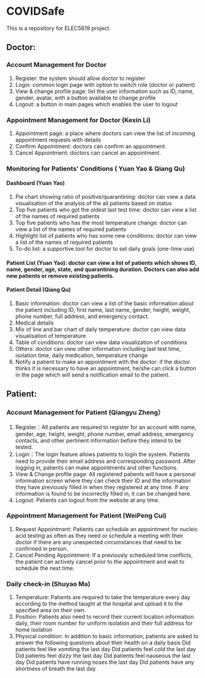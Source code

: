 # COVIDSafe
This is a repository for ELEC5619 project.

## Doctor:
### Account Management for Doctor
1. Register: the system should allow doctor to register
2. Login: common login page with option to switch role (doctor or patient)
3. View & change profile page: list the user information such as ID, name, gender, avatar, with a button available to change profile
4. Logout: a button in main pages which enables the user to logout
### Appointment Management for Doctor (Kexin Li)
1. Appointment page: a place where doctors can view the list of incoming appointment requests with details
2. Confirm Appointment: doctors can confirm an appointment.
3. Cancel Appointment: doctors can cancel an appointment.
### Monitoring for Patients’ Conditions ( Yuan Yao & Qiang Qu)
#### Dashboard (Yuan Yao)
1. Pie chart showing ratio of positive/quarantining: doctor can view a data visualisation of the analysis of the all patients based on status
2. Top five patients who got the oldest last test time: doctor can view a list of the names of required patients
3. Top five patients who has the most temperature change: doctor can view a list of the names of required patients
4. Highlight list of patients who has some new conditions: doctor can view a list of the names of required patients
5. To-do list: a supportive tool for doctor to set daily goals (one-time use)
#### Patient List (Yuan Yao): doctor can view a list of patients which shows ID, name, gender, age, state, and quarantining duration. Doctors can also add new patients or remove existing patients.
#### Patient Detail (Qiang Qu)
1. Basic information: doctor can view a list of the basic information about the patient including ID, first name, last name, gender, height, weight, phone number, full address, and emergency contact.
2. Medical details
3. Mix of line and bar chart of daily temperature: doctor can view data visualisation of temperature
4. Table of conditions: doctor can view data visualization of conditions
5. Others: doctor can view other information including last test time, isolation time, daily medication, temperature change
6. Notify a patient to make an appointment with the doctor: if the doctor thinks it is necessary to have an appointment, he/she can click a button in the page which will send a notification email to the patient.
## Patient:
### Account Management for Patient (Qiangyu Zheng）
1. Register：All patients are required to register for an account with name, gender, age, height, weight, phone number, email address, emergency contacts, and other pertinent information before they intend to be tested.
2. Login：The login feature allows patients to login the system. Patients need to provide their email address and corresponding password. After logging in, patients can make appointments and other functions.
3. View & Change profile page: All registered patients will have a personal information screen where they can check their ID and the information they have previously filled in when they registered at any time. If any information is found to be incorrectly filled in, it can be changed here.
4. Logout: Patients can logout from the website at any time.
### Appointment Management for Patient (WeiPeng Cui)
1. Request Appointment: Patients can schedule an appointment for nucleic acid testing as often as they need or schedule a meeting with their doctor if there are any unexpected circumstances that need to be confirmed in person.
2. Cancel Pending Appointment: If a previously scheduled time conflicts, the patient can actively cancel prior to the appointment and wait to schedule the next time.
### Daily check-in (Shuyao Ma)
1. Temperature: Patients are required to take the temperature every day according to the method taught at the hospital and upload it to the specified area on their own.
2. Position: Patients also need to record their current location information daily, their room number for uniform isolation and their full address for home isolation
3. Physical condition: In addition to basic information, patients are asked to answer the following questions about their health on a daily basis
 Did patients feel like vomiting the last day
 Did patients feel cold the last day
Did patients feel dizzy the last day
Did patients feel nauseous the last day
Did patients have running noses the last  day
Did patients have any shortness of breath the last day

